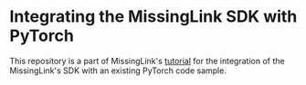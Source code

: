 # Integrating the MissingLink SDK with PyTorch

This repository is a part of MissingLink's [tutorial](docs/missinglink-pytorch-tutorial1.md) for the integration of the MissingLink's SDK with an existing PyTorch code sample.
